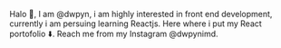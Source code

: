 Halo 👋, I am @dwpyn, i am highly interested in front end development,
currently i am persuing learning Reactjs.
Here where i put my React portofolio ⬇️.
Reach me from my Instagram @dwpynimd.
